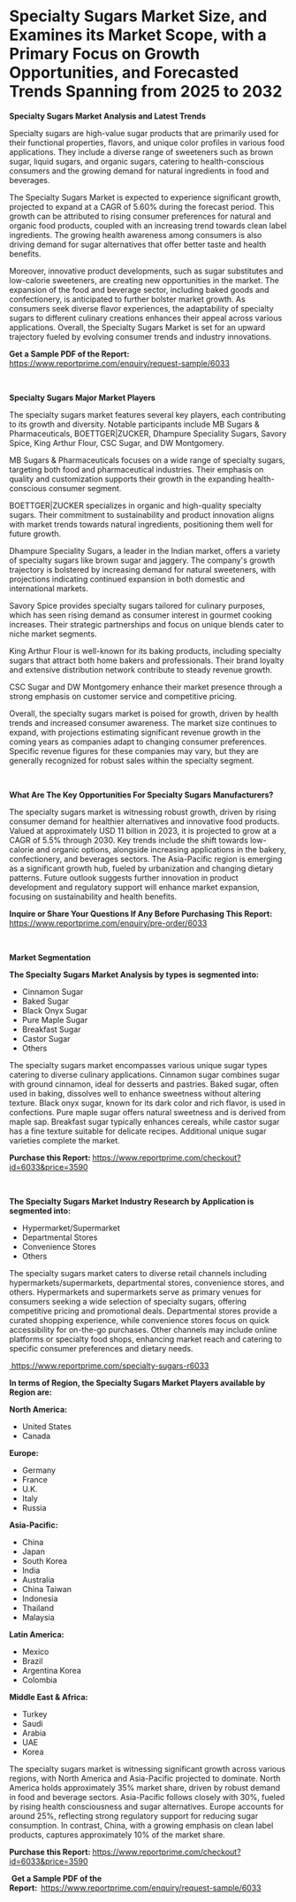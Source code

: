 <p><h1>Specialty Sugars Market Size, and Examines its Market Scope, with a Primary Focus on Growth Opportunities, and Forecasted Trends Spanning from 2025 to 2032</h1></p><p><strong>Specialty Sugars Market Analysis and Latest Trends</strong></p>
<p><p>Specialty sugars are high-value sugar products that are primarily used for their functional properties, flavors, and unique color profiles in various food applications. They include a diverse range of sweeteners such as brown sugar, liquid sugars, and organic sugars, catering to health-conscious consumers and the growing demand for natural ingredients in food and beverages.</p><p>The Specialty Sugars Market is expected to experience significant growth, projected to expand at a CAGR of 5.60% during the forecast period. This growth can be attributed to rising consumer preferences for natural and organic food products, coupled with an increasing trend towards clean label ingredients. The growing health awareness among consumers is also driving demand for sugar alternatives that offer better taste and health benefits.</p><p>Moreover, innovative product developments, such as sugar substitutes and low-calorie sweeteners, are creating new opportunities in the market. The expansion of the food and beverage sector, including baked goods and confectionery, is anticipated to further bolster market growth. As consumers seek diverse flavor experiences, the adaptability of specialty sugars to different culinary creations enhances their appeal across various applications. Overall, the Specialty Sugars Market is set for an upward trajectory fueled by evolving consumer trends and industry innovations.</p></p>
<p><strong>Get a Sample PDF of the Report:&nbsp;</strong> <a href="https://www.reportprime.com/enquiry/request-sample/6033?utm_campaign=4438&utm_medium=2&utm_source=Github&utm_content=ia&utm_term=14052025&utm_id=specialty-sugars">https://www.reportprime.com/enquiry/request-sample/6033</a></p>
<p>&nbsp;</p>
<p><strong>Specialty Sugars Major Market Players</strong></p>
<p><p>The specialty sugars market features several key players, each contributing to its growth and diversity. Notable participants include MB Sugars & Pharmaceuticals, BOETTGER|ZUCKER, Dhampure Speciality Sugars, Savory Spice, King Arthur Flour, CSC Sugar, and DW Montgomery.</p><p>MB Sugars & Pharmaceuticals focuses on a wide range of specialty sugars, targeting both food and pharmaceutical industries. Their emphasis on quality and customization supports their growth in the expanding health-conscious consumer segment.</p><p>BOETTGER|ZUCKER specializes in organic and high-quality specialty sugars. Their commitment to sustainability and product innovation aligns with market trends towards natural ingredients, positioning them well for future growth.</p><p>Dhampure Speciality Sugars, a leader in the Indian market, offers a variety of specialty sugars like brown sugar and jaggery. The company's growth trajectory is bolstered by increasing demand for natural sweeteners, with projections indicating continued expansion in both domestic and international markets.</p><p>Savory Spice provides specialty sugars tailored for culinary purposes, which has seen rising demand as consumer interest in gourmet cooking increases. Their strategic partnerships and focus on unique blends cater to niche market segments.</p><p>King Arthur Flour is well-known for its baking products, including specialty sugars that attract both home bakers and professionals. Their brand loyalty and extensive distribution network contribute to steady revenue growth.</p><p>CSC Sugar and DW Montgomery enhance their market presence through a strong emphasis on customer service and competitive pricing.</p><p>Overall, the specialty sugars market is poised for growth, driven by health trends and increased consumer awareness. The market size continues to expand, with projections estimating significant revenue growth in the coming years as companies adapt to changing consumer preferences. Specific revenue figures for these companies may vary, but they are generally recognized for robust sales within the specialty segment.</p></p>
<p>&nbsp;</p>
<p><strong>What Are The Key Opportunities For Specialty Sugars Manufacturers?</strong></p>
<p><p>The specialty sugars market is witnessing robust growth, driven by rising consumer demand for healthier alternatives and innovative food products. Valued at approximately USD 11 billion in 2023, it is projected to grow at a CAGR of 5.5% through 2030. Key trends include the shift towards low-calorie and organic options, alongside increasing applications in the bakery, confectionery, and beverages sectors. The Asia-Pacific region is emerging as a significant growth hub, fueled by urbanization and changing dietary patterns. Future outlook suggests further innovation in product development and regulatory support will enhance market expansion, focusing on sustainability and health benefits.</p></p>
<p><strong>Inquire or Share Your Questions If Any Before Purchasing This Report:</strong> <a href="https://www.reportprime.com/enquiry/pre-order/6033?utm_campaign=4438&utm_medium=2&utm_source=Github&utm_content=ia&utm_term=14052025&utm_id=specialty-sugars">https://www.reportprime.com/enquiry/pre-order/6033</a></p>
<p>&nbsp;</p>
<p><strong>Market Segmentation</strong></p>
<p><strong>The Specialty Sugars Market Analysis by types is segmented into:</strong></p>
<p><ul><li>Cinnamon Sugar</li><li>Baked Sugar</li><li>Black Onyx Sugar</li><li>Pure Maple Sugar</li><li>Breakfast Sugar</li><li>Castor Sugar</li><li>Others</li></ul></p>
<p><p>The specialty sugars market encompasses various unique sugar types catering to diverse culinary applications. Cinnamon sugar combines sugar with ground cinnamon, ideal for desserts and pastries. Baked sugar, often used in baking, dissolves well to enhance sweetness without altering texture. Black onyx sugar, known for its dark color and rich flavor, is used in confections. Pure maple sugar offers natural sweetness and is derived from maple sap. Breakfast sugar typically enhances cereals, while castor sugar has a fine texture suitable for delicate recipes. Additional unique sugar varieties complete the market.</p></p>
<p><strong>Purchase this Report:&nbsp;</strong><a href="https://www.reportprime.com/checkout?id=6033&price=3590&utm_campaign=4438&utm_medium=2&utm_source=Github&utm_content=ia&utm_term=14052025&utm_id=specialty-sugars">https://www.reportprime.com/checkout?id=6033&price=3590</a></p>
<p>&nbsp;</p>
<p><strong>The Specialty Sugars Market Industry Research by Application is segmented into:</strong></p>
<p><ul><li>Hypermarket/Supermarket</li><li>Departmental Stores</li><li>Convenience Stores</li><li>Others</li></ul></p>
<p><p>The specialty sugars market caters to diverse retail channels including hypermarkets/supermarkets, departmental stores, convenience stores, and others. Hypermarkets and supermarkets serve as primary venues for consumers seeking a wide selection of specialty sugars, offering competitive pricing and promotional deals. Departmental stores provide a curated shopping experience, while convenience stores focus on quick accessibility for on-the-go purchases. Other channels may include online platforms or specialty food shops, enhancing market reach and catering to specific consumer preferences and dietary needs.</p></p>
<p><a href="https://www.reportprime.com/specialty-sugars-r6033?utm_campaign=4438&utm_medium=2&utm_source=Github&utm_content=ia&utm_term=14052025&utm_id=specialty-sugars">&nbsp;https://www.reportprime.com/specialty-sugars-r6033</a></p>
<p><strong>In terms of Region, the Specialty Sugars Market Players available by Region are:</strong></p>
<p>
    <p> <strong> North America: </strong>
        <ul>
            <li>United States</li>
            <li>Canada</li>
        </ul>
        </p> 
    <p> <strong> Europe: </strong>
        <ul>
            <li>Germany</li>
            <li>France</li>
            <li>U.K.</li>
            <li>Italy</li>
            <li>Russia</li>
        </ul>
        </p> 
    <p> <strong> Asia-Pacific: </strong>
        <ul>
            <li>China</li>
            <li>Japan</li>
            <li>South Korea</li>
            <li>India</li>
            <li>Australia</li>
            <li>China Taiwan</li>
            <li>Indonesia</li>
            <li>Thailand</li>
            <li>Malaysia</li>
        </ul>
        </p> 
    <p> <strong> Latin America: </strong>
        <ul>
            <li>Mexico</li>
            <li>Brazil</li>
            <li>Argentina Korea</li>
            <li>Colombia</li>
        </ul>
        </p> 
    <p> <strong> Middle East & Africa: </strong>
        <ul>
            <li>Turkey</li>
            <li>Saudi</li>
            <li>Arabia</li>
            <li>UAE</li>
            <li>Korea</li>
        </ul>
    </p>
    </p>
<p><p>The specialty sugars market is witnessing significant growth across various regions, with North America and Asia-Pacific projected to dominate. North America holds approximately 35% market share, driven by robust demand in food and beverage sectors. Asia-Pacific follows closely with 30%, fueled by rising health consciousness and sugar alternatives. Europe accounts for around 25%, reflecting strong regulatory support for reducing sugar consumption. In contrast, China, with a growing emphasis on clean label products, captures approximately 10% of the market share.</p></p>
<p><strong>Purchase this Report: </strong><a href="https://www.reportprime.com/checkout?id=6033&price=3590&utm_campaign=4438&utm_medium=2&utm_source=Github&utm_content=ia&utm_term=14052025&utm_id=specialty-sugars">https://www.reportprime.com/checkout?id=6033&price=3590</a></p>
<p>&nbsp;<strong>Get a Sample PDF of the Report:&nbsp;&nbsp;</strong><a href="https://www.reportprime.com/enquiry/request-sample/6033?utm_campaign=4438&utm_medium=2&utm_source=Github&utm_content=ia&utm_term=14052025&utm_id=specialty-sugars">https://www.reportprime.com/enquiry/request-sample/6033</a></p>
<p><strong></strong></p>
<p><p></p><p></p><p></p></p>
